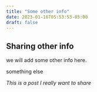```yaml
---
title: "Some other info"
date: 2023-01-16T05:53:53-05:00
draft: false
---
```


## Sharing other info

we will add some other info here.

something else


*This is a post I really want to share*

